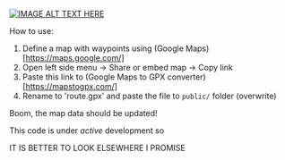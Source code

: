 [![IMAGE ALT TEXT HERE](https://img.youtube.com/vi/Cn2IgZ0z9U4/0.jpg)](https://www.youtube.com/watch?v=Cn2IgZ0z9U4)

How to use:

1. Define a map with waypoints using (Google Maps)[https://maps.google.com/]
2. Open left side menu -> Share or embed map -> Copy link
3. Paste this link to (Google Maps to GPX converter)[https://mapstogpx.com/]
4. Rename to 'route.gpx' and paste the file to `public/` folder (overwrite)

Boom, the map data should be updated!

This code is under _active_ development so

IT IS BETTER TO LOOK ELSEWHERE I PROMISE
